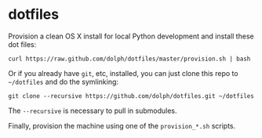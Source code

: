 dotfiles
========

Provision a clean OS X install for local Python development and install these dot files:

    curl https://raw.github.com/dolph/dotfiles/master/provision.sh | bash

Or if you already have `git`, etc, installed, you can just clone this repo to
`~/dotfiles` and do the symlinking:

    git clone --recursive https://github.com/dolph/dotfiles.git ~/dotfiles

The ``--recursive`` is necessary to pull in submodules.

Finally, provision the machine using one of the ``provision_*.sh`` scripts.
